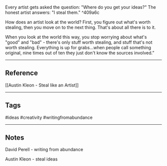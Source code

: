 Every artist gets asked the question: "Where do you get your ideas?" The honest artist answers: "I steal them." ^409a6c

How does an artist look at the world? First, you figure out what's worth stealing, then you move on to the next thing. That's about all there is to it.

When you look at the world this way, you stop worrying about what's "good" and "bad" - there's only stuff worth stealing, and stuff that's not worth stealing. Everything is up for grabs...when people call something original, nine times out of ten they just don't know the sources involved.”

---

## Reference

[[Austin Kleon - Steal like an Artist]]

---

## Tags

#ideas
#creativity 
#writingfromabundance

---

## Notes

David Perell - writing from abundance

Austin Kleon - steal ideas